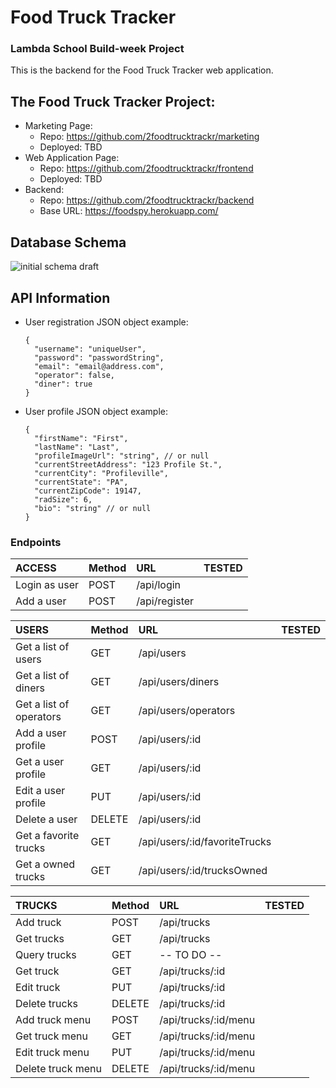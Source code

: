 # Food Truck Tracker

### Lambda School Build-week Project

This is the backend for the Food Truck Tracker web application.

## The Food Truck Tracker Project:

- Marketing Page:
  - Repo: https://github.com/2foodtrucktrackr/marketing
  - Deployed: TBD
- Web Application Page:
  - Repo: https://github.com/2foodtrucktrackr/frontend
  - Deployed: TBD
- Backend:
  - Repo: https://github.com/2foodtrucktrackr/backend
  - Base URL: https://foodspy.herokuapp.com/

## Database Schema

![initial schema draft](https://lh3.googleusercontent.com/pw/ACtC-3eygg48nsFTMv7iBopuWGQyEPbGPucsBfDqWpL039s0NmEPQcWhyQemo4o_YPq-4o0PSXZ8eSZT6V_YgsJFnUfR9KY4D98H5a1pPDuw4Sp7vObdXtUAaFBqHXG2K-rEfEhqSD62wGZSdfQY9Of1-_K-wA=w1293-h1044-no?authuser=0 "Food Truck Tracker Schema")

## API Information

- User registration JSON object example:

  ```
  {
    "username": "uniqueUser",
    "password": "passwordString",
    "email": "email@address.com",
    "operator": false,
    "diner": true
  }
  ```

- User profile JSON object example:
  ```
  {
    "firstName": "First",
    "lastName": "Last",
    "profileImageUrl": "string", // or null
    "currentStreetAddress": "123 Profile St.",
    "currentCity": "Profileville",
    "currentState": "PA",
    "currentZipCode": 19147,
    "radSize": 6,
    "bio": "string" // or null
  }
  ```
  <!-- ✅ -->

### Endpoints

| ACCESS        | Method | URL           | TESTED |
| :------------ | :----- | :------------ | :----- |
| Login as user | POST   | /api/login    |        |
| Add a user    | POST   | /api/register |        |

| USERS                   | Method | URL                           | TESTED |
| :---------------------- | :----- | :---------------------------- | :----- |
| Get a list of users     | GET    | /api/users                    |        |
| Get a list of diners    | GET    | /api/users/diners             |        |
| Get a list of operators | GET    | /api/users/operators          |        |
| Add a user profile      | POST   | /api/users/:id                |        |
| Get a user profile      | GET    | /api/users/:id                |        |
| Edit a user profile     | PUT    | /api/users/:id                |        |
| Delete a user           | DELETE | /api/users/:id                |        |
| Get a favorite trucks   | GET    | /api/users/:id/favoriteTrucks |        |
| Get a owned trucks      | GET    | /api/users/:id/trucksOwned    |        |

| TRUCKS            | Method | URL                  | TESTED |
| :---------------- | :----- | :------------------- | :----- |
| Add truck         | POST   | /api/trucks          |        |
| Get trucks        | GET    | /api/trucks          |        |
| Query trucks      | GET    | -- TO DO --          |        |
| Get truck         | GET    | /api/trucks/:id      |        |
| Edit truck        | PUT    | /api/trucks/:id      |        |
| Delete trucks     | DELETE | /api/trucks/:id      |        |
| Add truck menu    | POST   | /api/trucks/:id/menu |        |
| Get truck menu    | GET    | /api/trucks/:id/menu |        |
| Edit truck menu   | PUT    | /api/trucks/:id/menu |        |
| Delete truck menu | DELETE | /api/trucks/:id/menu |        |
